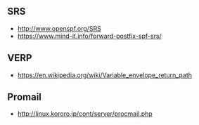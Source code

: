## SRS

- http://www.openspf.org/SRS
- https://www.mind-it.info/forward-postfix-spf-srs/


## VERP

- https://en.wikipedia.org/wiki/Variable_envelope_return_path


## Promail

- http://linux.kororo.jp/cont/server/procmail.php

